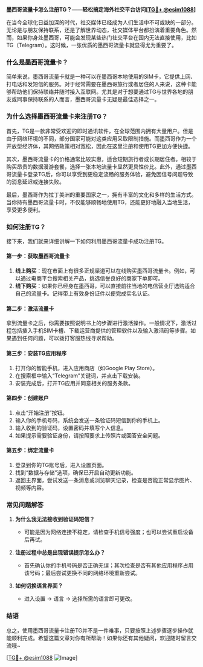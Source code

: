 **墨西哥流量卡怎么注册TG？——轻松搞定海外社交平台访问[[TG💪+ @esim1088](https://t.me/s/esim1088)]**

在当今全球化日益加深的时代，社交媒体已经成为人们生活中不可或缺的一部分。无论是与朋友保持联系，还是了解世界动态，社交媒体平台都扮演着重要角色。然而，如果你身处墨西哥，可能会发现某些热门社交平台在国内无法直接使用，比如TG（Telegram）。这时候，一张优质的墨西哥流量卡就显得尤为重要了。

### **什么是墨西哥流量卡？**
简单来说，墨西哥流量卡就是一种可以在墨西哥本地使用的SIM卡，它提供上网、打电话和发短信的服务。对于经常需要在墨西哥旅行或者居住的人来说，这种卡能够帮助他们保持联络并随时接入互联网。尤其是对于想要通过TG与世界各地的朋友或同事保持联系的人而言，墨西哥流量卡无疑是最佳选择之一。

### **为什么选择墨西哥流量卡来注册TG？**
首先，TG是一款非常受欢迎的即时通讯软件，在全球范围内拥有大量用户。但是由于网络环境的不同，部分国家可能对这类应用采取限制措施。而墨西哥作为一个开放型经济体，其网络政策相对宽松，因此在这里注册和使用TG更加方便快捷。

其次，墨西哥流量卡的价格通常比较实惠，适合短期旅行者或长期居住者。相较于购买昂贵的数据漫游套餐，选择一张本地流量卡显然更具性价比。此外，通过墨西哥流量卡登录TG后，你可以享受到更稳定流畅的服务体验，避免因信号问题导致的消息延迟或连接失败。

最后，墨西哥作为拉丁美洲的重要国家之一，拥有丰富的文化和多样的生活方式。当你持有墨西哥流量卡时，不仅能够顺畅地使用TG，还能更好地融入当地生活，享受更多便利。

### **如何注册TG？**
接下来，我们就来详细讲解一下如何利用墨西哥流量卡成功注册TG。

#### **第一步：获取墨西哥流量卡**
1. **线上购买**：现在市面上有很多正规渠道可以在线购买墨西哥流量卡。例如，可以通过电商平台搜索相关产品，挑选信誉良好的商家下单即可。
2. **线下购买**：如果你已经身在墨西哥，可以直接前往当地的电信营业厅选购适合自己的流量卡。记得带上有效身份证件以便完成实名认证。

#### **第二步：激活流量卡**
拿到流量卡之后，你需要按照说明书上的步骤进行激活操作。一般情况下，激活过程包括插入手机SIM卡槽、下载运营商提供的管理软件以及输入激活码等步骤。如果遇到任何问题，可以拨打客服热线寻求帮助。

#### **第三步：安装TG应用程序**
1. 打开你的智能手机，进入应用商店（如Google Play Store）。
2. 在搜索框中输入“Telegram”关键词，并点击下载安装。
3. 安装完成后，打开TG应用并同意相关的服务条款。

#### **第四步：创建账户**
1. 点击“开始注册”按钮。
2. 输入你的手机号码，系统会发送一条验证码短信到你的手机上。
3. 输入收到的验证码，设置密码并填写个人信息。
4. 如果提示需要验证身份，请按照要求上传照片或回答安全问题。

#### **第五步：绑定流量卡**
1. 登录到你的TG账号后，进入设置页面。
2. 找到“数据与存储”选项，确保已开启自动更新功能。
3. 返回主界面，尝试发送一条消息或浏览聊天记录，检查是否能正常显示图片、视频等内容。

### **常见问题解答**
1. **为什么我无法接收到验证码短信？**
   - 可能是因为网络连接不稳定，请检查手机信号强度；也可以尝试重启设备后再试。
   
2. **注册过程中总是出现错误提示怎么办？**
   - 首先确认你的手机号码是否正确无误；其次检查是否有其他应用程序占用该号码；最后尝试更换不同的网络环境重新尝试。

3. **如何切换语言界面？**
   - 进入设置 -> 语言 -> 选择所需的语言即可更改。

### **结语**
总之，使用墨西哥流量卡注册TG并不是一件难事，只要按照上述步骤逐步操作就能顺利完成。希望这篇文章对你有所帮助！如果你还有其他疑问，欢迎随时留言交流哦~

[[TG💪+ @esim1088](https://t.me/s/esim1088) ![Image](https://i.postimg.cc/4NQfJmqS/Snipaste-2025-05-13-00-14-12.png)]